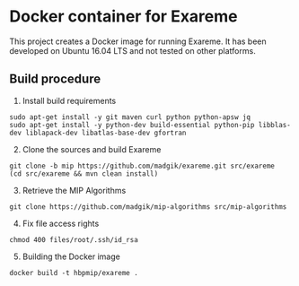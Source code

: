 # Docker container for Exareme

This project creates a Docker image for running Exareme. It has been developed on Ubuntu 16.04 LTS and not tested on other platforms.

## Build procedure

1. Install build requirements
  ```
  sudo apt-get install -y git maven curl python python-apsw jq
  sudo apt-get install -y python-dev build-essential python-pip libblas-dev liblapack-dev libatlas-base-dev gfortran
  ```

2. Clone the sources and build Exareme
  ```
  git clone -b mip https://github.com/madgik/exareme.git src/exareme
  (cd src/exareme && mvn clean install)
  ```

3. Retrieve the MIP Algorithms
  ```
  git clone https://github.com/madgik/mip-algorithms src/mip-algorithms
  ```

4. Fix file access rights
  ```
  chmod 400 files/root/.ssh/id_rsa
  ```

5. Building the Docker image
  ```
  docker build -t hbpmip/exareme .
  ```

